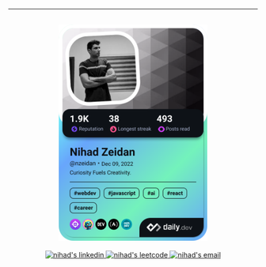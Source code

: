 <hr/>
<br />

<div align="center">
  <a 
    href="https://app.daily.dev/nzeidan"
    target=”_blank”>
    <img 
      src="./devcard.png"
      width="300"
      alt="Nihad Zeidan's Dev Card"/>
  </a>
</div>

<br/>

<div align="center">
<a 
  href="https://linkedin.com/in/nihadzeidan" 
  target=”_blank”>
  <img
    src="https://raw.githubusercontent.com/rahuldkjain/github-profile-readme-generator/master/src/images/icons/Social/linked-in-alt.svg" 
    alt="nihad's linkedin"
    height="30"
    width="40" />
</a>
<a 
  href="https://www.leetcode.com/nihadzeidan" 
  target=”_blank”>
  <img
    src="https://raw.githubusercontent.com/rahuldkjain/github-profile-readme-generator/master/src/images/icons/Social/leet-code.svg" 
    alt="nihad's leetcode" 
    height="30"
    width="40" />
</a>
 <a href="mailto: nihadzeidan@gmail.com">
    <img
      src="https://upload.wikimedia.org/wikipedia/commons/thumb/7/7e/Gmail_icon_%282020%29.svg/1024px-Gmail_icon_%282020%29.svg.png"
      alt="nihad's email" 
      height="30" 
      width="40"
    />
</a>
</div>

